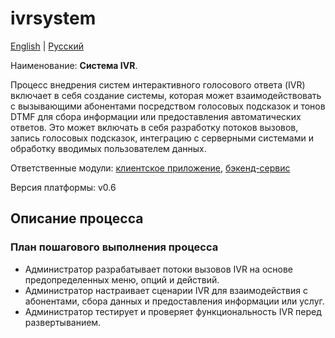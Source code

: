 # ivrsystem

[English](ivrsystem.md) | [Русский](ivrsystem.ru.md)

Наименование: **Система IVR**.

Процесс внедрения систем интерактивного голосового ответа (IVR) включает в себя создание системы, которая может взаимодействовать с вызывающими абонентами посредством голосовых подсказок и тонов DTMF для сбора информации или предоставления автоматических ответов.
Это может включать в себя разработку потоков вызовов, запись голосовых подсказок, интеграцию с серверными системами и обработку вводимых пользователем данных.

Ответственные модули: [клиентское приложение](../../frontend/adminclient.ru.md), [бэкенд-сервис](../../backend/adminbackend.ru.md)

Версия платформы: v0.6

## Описание процесса

### План пошагового выполнения процесса

- Администратор разрабатывает потоки вызовов IVR на основе предопределенных меню, опций и действий.
- Администратор настраивает сценарии IVR для взаимодействия с абонентами, сбора данных и предоставления информации или услуг.
- Администратор тестирует и проверяет функциональность IVR перед развертыванием.
